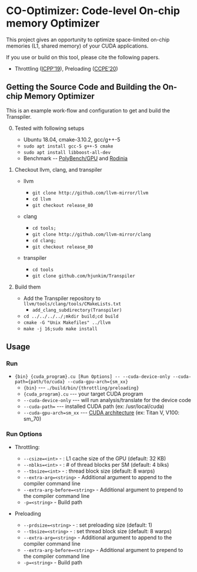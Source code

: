 # CO-Optimizer: Code-level On-chip memory Optimizer
This project gives an opportunity to optimize space-limited on-chip memories (L1, shared memory) of your CUDA applications.

If you use or build on this tool, please cite the following papers.
- Throttling ([ICPP'19](https://dl.acm.org/doi/10.1145/3337821.3337886)), Preloading ([CCPE'20](https://onlinelibrary.wiley.com/doi/full/10.1002/cpe.5512))

## Getting the Source Code and Building the On-chip Memory Optimizer
This is an example work-flow and configuration to get and build the Transpiler.

0. Tested with following setups
	* Ubuntu 18.04, cmake-3.10.2, gcc/g++-5
	* ``sudo apt install gcc-5 g++-5 cmake``
	* ``sudo apt install libboost-all-dev``
	* Benchmark -- [PolyBench/GPU](http://web.cse.ohio-state.edu/~pouchet.2/software/polybench/GPU/) and [Rodinia](http://www.cs.virginia.edu/rodinia/doku.php)

1. Checkout llvm, clang, and transpiler
	* llvm
		* ``git clone http://github.com/llvm-mirror/llvm``
		* ``cd llvm``
		* ``git checkout release_80``

	* clang
		* ``cd tools;``
		* ``git clone http://github.com/llvm-mirror/clang``
		* ``cd clang;``
		* ``git checkout release_80``

	* transpiler
		* ``cd tools``
		* ``git clone github.com/hjunkim/Transpiler``

2. Build them
	* Add the Transpiler repository to ``llvm/tools/clang/tools/CMakeLists.txt``
		* ``add_clang_subdirectory(Transpiler)``
	* ``cd ../../../../;mkdir build;cd build``
	* ``cmake -G "Unix Makefiles" ../llvm``
	* ``make -j 16;sudo make install``

## Usage
### Run
* ``{bin} {cuda_program}.cu [Run Options] -- --cuda-device-only --cuda-path={path/to/cuda} --cuda-gpu-arch={sm_xx}``
	* ``{bin}`` --- ``./build/bin/{throttling/preloading}``
	* ``{cuda_program}.cu`` --- your target CUDA program
	* ``--cuda-device-only`` --- will run analysis/translate for the device code
	* ``--cuda-path=`` --- installed CUDA path (ex: /usr/local/cuda)
	* ``--cuda-gpu-arch=sm_xx`` --- [CUDA architecture](https://en.wikipedia.org/wiki/CUDA) (ex: Titan V, V100: sm\_70)

### Run Options
* Throttling:
	* ``--csize=<int>``               - <csize> : L1 cache size of the GPU (default: 32 KB)
	* ``--nblks=<int>``               - <nblks> : # of thread blocks per SM (default: 4 blks)
	* ``--tbsize=<int>``              - <tbsize> : thread block size (default: 8 warps)
	* ``--extra-arg=<string>``        - Additional argument to append to the compiler command line
	* ``--extra-arg-before=<string>`` - Additional argument to prepend to the compiler command line
	* ``-p=<string>``                 - Build path

* Preloading	
	* ``--prdsize=<string>``          - <prdsize> : set preloading size (default: 1)
	* ``--tbsize=<string>``           - <tbsize> : set thread block size (default: 8 warps)
	* ``--extra-arg=<string>``        - Additional argument to append to the compiler command line
	* ``--extra-arg-before=<string>`` - Additional argument to prepend to the compiler command line
	* ``-p=<string>``                 - Build path
